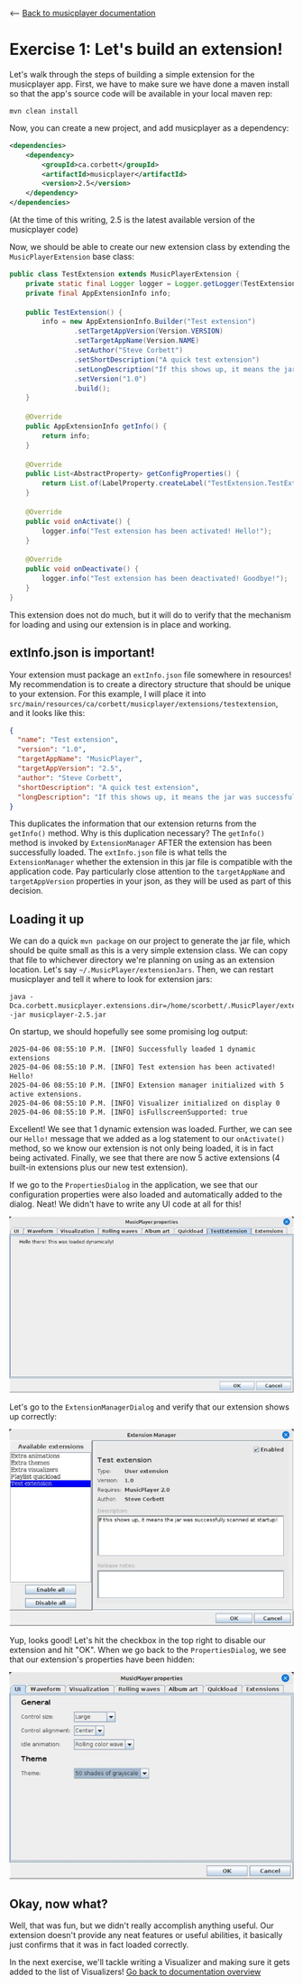 <-- [Back to musicplayer documentation](../README.md)

# Exercise 1: Let's build an extension!

Let's walk through the steps of building a simple extension for the musicplayer app. First, we have to make
sure we have done a maven install so that the app's source code will be available in your local maven rep:

```shell
mvn clean install
```

Now, you can create a new project, and add musicplayer as a dependency:

```xml
<dependencies>
    <dependency>
        <groupId>ca.corbett</groupId>
        <artifactId>musicplayer</artifactId>
        <version>2.5</version>
    </dependency>
</dependencies>
```

(At the time of this writing, 2.5 is the latest available version of the musicplayer code)

Now, we should be able to create our new extension class by extending the `MusicPlayerExtension` base class:

```java
public class TestExtension extends MusicPlayerExtension {
    private static final Logger logger = Logger.getLogger(TestExtension.class.getName());
    private final AppExtensionInfo info;

    public TestExtension() {
        info = new AppExtensionInfo.Builder("Test extension")
                .setTargetAppVersion(Version.VERSION)
                .setTargetAppName(Version.NAME)
                .setAuthor("Steve Corbett")
                .setShortDescription("A quick test extension")
                .setLongDescription("If this shows up, it means the jar was successfully scanned at startup!")
                .setVersion("1.0")
                .build();
    }

    @Override
    public AppExtensionInfo getInfo() {
        return info;
    }

    @Override
    public List<AbstractProperty> getConfigProperties() {
        return List.of(LabelProperty.createLabel("TestExtension.TestExtension.label", "Hello there! This was loaded dynamically!"));
    }

    @Override
    public void onActivate() {
        logger.info("Test extension has been activated! Hello!");
    }

    @Override
    public void onDeactivate() {
        logger.info("Test extension has been deactivated! Goodbye!");
    }
}
```

This extension does not do much, but it will do to verify that the mechanism for loading and using our
extension is in place and working.

## extInfo.json is important!

Your extension must package an `extInfo.json` file somewhere in resources! My recommendation is to create 
a directory structure that should be unique to your extension. For this example, I will place it into
`src/main/resources/ca/corbett/musicplayer/extensions/testextension`, and it looks like this:

```json
{
  "name": "Test extension",
  "version": "1.0",
  "targetAppName": "MusicPlayer",
  "targetAppVersion": "2.5",
  "author": "Steve Corbett",
  "shortDescription": "A quick test extension",
  "longDescription": "If this shows up, it means the jar was successfully scanned at startup!"
}
```

This duplicates the information that our extension returns from the `getInfo()` method. Why is this 
duplication necessary? The `getInfo()` method is invoked by `ExtensionManager` AFTER the extension has
been successfully loaded. The `extInfo.json` file is what tells the `ExtensionManager` whether the
extension in this jar file is compatible with the application code. Pay particularly close attention to
the `targetAppName` and `targetAppVersion` properties in your json, as they will be used as part
of this decision.

## Loading it up

We can do a quick `mvn package` on our project to generate the jar file, which should be quite small as this
is a very simple extension class. We can copy that file to whichever directory we're planning on using as
an extension location. Let's say `~/.MusicPlayer/extensionJars`. Then, we can restart musicplayer and
tell it where to look for extension jars:

```shell
java -Dca.corbett.musicplayer.extensions.dir=/home/scorbett/.MusicPlayer/extensionJars -jar musicplayer-2.5.jar
```

On startup, we should hopefully see some promising log output:

```shell
2025-04-06 08:55:10 P.M. [INFO] Successfully loaded 1 dynamic extensions
2025-04-06 08:55:10 P.M. [INFO] Test extension has been activated! Hello!
2025-04-06 08:55:10 P.M. [INFO] Extension manager initialized with 5 active extensions.
2025-04-06 08:55:10 P.M. [INFO] Visualizer initialized on display 0
2025-04-06 08:55:10 P.M. [INFO] isFullscreenSupported: true
```

Excellent! We see that 1 dynamic extension was loaded. Further, we can see our `Hello!` message that we added
as a log statement to our `onActivate()` method, so we know our extension is not only being loaded, it is in
fact being activated. Finally, we see that there are now 5 active extensions (4 built-in extensions plus
our new test extension). 

If we go to the `PropertiesDialog` in the application, we see that our configuration properties were
also loaded and automatically added to the dialog. Neat! We didn't have to write any UI code at all for this!

![PropertiesDialog](screenshots/exercise1_configuration.jpg "PropertiesDialog")

Let's go to the `ExtensionManagerDialog` and verify that our extension shows up correctly:

![ExtensionManager](screenshots/exercise1_extensionmanager.jpg "ExtensionManager")

Yup, looks good! Let's hit the checkbox in the top right to disable our extension and hit "OK". When we go back
to the `PropertiesDialog`, we see that our extension's properties have been hidden:

![PropertiesDialog-extDisabled](screenshots/config_ui.jpg "PropertiesDialog with extension disabled")

## Okay, now what?

Well, that was fun, but we didn't really accomplish anything useful. Our extension doesn't provide any neat
features or useful abilities, it basically just confirms that it was in fact loaded correctly.

In the next exercise, we'll tackle writing a Visualizer and making sure it gets added to the list of
Visualizers! [Go back to documentation overview](../README.md)
